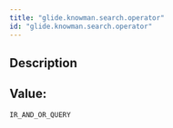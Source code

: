 ```yaml
---
title: "glide.knowman.search.operator"
id: "glide.knowman.search.operator"
---
```

## Description



## Value: 
```
IR_AND_OR_QUERY
```